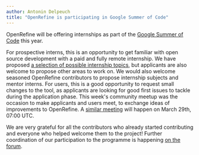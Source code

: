 ```yaml
---
author: Antonin Delpeuch
title: "OpenRefine is participating in Google Summer of Code"
---
```


OpenRefine will be offering internships as part of the [Google Summer of Code](https://summerofcode.withgoogle.com/) this year.
<!--truncate-->
For prospective interns, this is an opportunity to get familiar with open source development with a paid and fully remote internship.
We have proposed [a selection of possible internship topics](https://github.com/OpenRefine/OpenRefine/wiki/GSoC-Outreachy-2024-Ideas), but applicants are also welcome to propose other areas to work on.
We would also welcome seasoned OpenRefine contributors to propose internship subjects and mentor interns.
For users, this is a good opportunity to request small changes to the tool, as applicants are looking for good first issues to tackle during the application phase. This week's community meetup was the occasion to make applicants and users meet, to exchange ideas of improvements to OpenRefine. A [similar meeting](https://forum.openrefine.org/t/openrefine-community-meetup/1276/2) will happen on March 29th, 07:00 UTC.

We are very grateful for all the contributors who already started contributing and everyone who helped welcome them to the project! Further coordination of our participation to the programme is happening [on the forum](https://forum.openrefine.org/t/gsoc-2024-contributor-application-period/1246).
